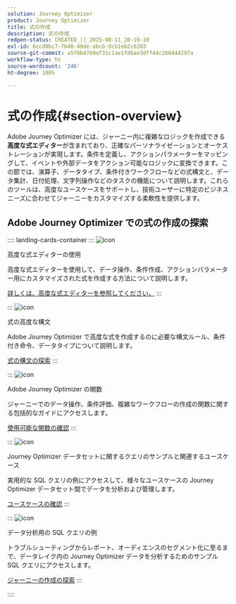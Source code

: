```yaml
---
solution: Journey Optimizer
product: Journey Optimizer
title: 式の作成
description: 式の作成
redpen-status: CREATED_||_2025-08-11_20-19-10
exl-id: 6ccd0bc7-fb40-48de-abcb-0cb1eb2c6303
source-git-commit: a5f0b47b9af31c1ae1fd6ae3dffd4c260444297a
workflow-type: ht
source-wordcount: '246'
ht-degree: 100%

---
```


# 式の作成{#section-overview}

Adobe Journey Optimizer には、ジャーニー内に複雑なロジックを作成できる&#x200B;**高度な式エディター**&#x200B;が含まれており、正確なパーソナライゼーションとオーケストレーションが実現します。条件を定義し、アクションパラメーターをマッピングして、イベントや外部データをアクション可能なロジックに変換できます。この節では、演算子、データタイプ、条件付きワークフローなどの式構文と、データ集計、日付処理、文字列操作などのタスクの機能について説明します。これらのツールは、高度なユースケースをサポートし、技術ユーザーに特定のビジネスニーズに合わせてジャーニーをカスタマイズする柔軟性を提供します。

## Adobe Journey Optimizer での式の作成の探索

:::: landing-cards-container
:::
![icon](https://cdn.experienceleague.adobe.com/icons/screwdriver-wrench.svg?lang=ja)

高度な式エディターの使用

高度な式エディターを使用して、データ操作、条件作成、アクションパラメーター用にカスタマイズされた式を作成する方法について説明します。

[詳しくは、高度な式エディターを参照してください。](../using/building-journeys/expression/expressionadvanced.md)
:::

:::
![icon](https://cdn.experienceleague.adobe.com/icons/code-branch.svg?lang=ja)

式の高度な構文

Adobe Journey Optimizer で高度な式を作成するのに必要な構文ルール、条件付き命令、データタイプについて説明します。

[式の構文の探索](syntax-landing-page.md)
:::

:::
![icon](https://cdn.experienceleague.adobe.com/icons/puzzle-piece.svg?lang=ja)

Adobe Journey Optimizer の関数

ジャーニーでのデータ操作、条件評価、複雑なワークフローの作成の関数に関する包括的なガイドにアクセスします。

[使用可能な関数の確認](main-functions-journey-landing-page.md)
:::


:::
![icon](https://cdn.experienceleague.adobe.com/icons/bullseye.svg?lang=ja)

Journey Optimizer データセットに関するクエリのサンプルと関連するユースケース

実用的な SQL クエリの例にアクセスして、様々なユースケースの Journey Optimizer データセット間でデータを分析および管理します。

[ユースケースの確認](../using/data/datasets-query-examples.md)
:::

:::
![icon](https://cdn.experienceleague.adobe.com/icons/list-check.svg?lang=ja)

データ分析用の SQL クエリの例

トラブルシューティングからレポート、オーディエンスのセグメント化に至るまで、データレイク内の Journey Optimizer データを分析するためのサンプル SQL クエリにアクセスします。

[ジャーニーの作成の探索](../using/reports/query-examples.md)
:::


::::
